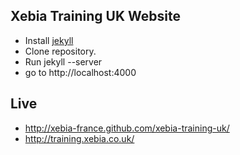 Xebia Training UK Website
----------
* Install [jekyll](https://github.com/mojombo/jekyll/wiki/install)
* Clone repository.
* Run jekyll --server
* go to http://localhost:4000


Live
----------
* http://xebia-france.github.com/xebia-training-uk/
* http://training.xebia.co.uk/
